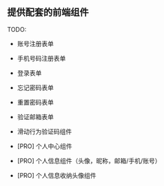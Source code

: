 ## 提供配套的前端组件

TODO:

- 账号注册表单
- 手机号码注册表单
- 登录表单
- 忘记密码表单
- 重置密码表单
- 验证邮箱表单
- 滑动行为验证码组件

- [PRO] 个人中心组件
- [PRO] 个人信息组件（头像，昵称，邮箱/手机/账号）
- [PRO] 个人信息收纳头像组件
